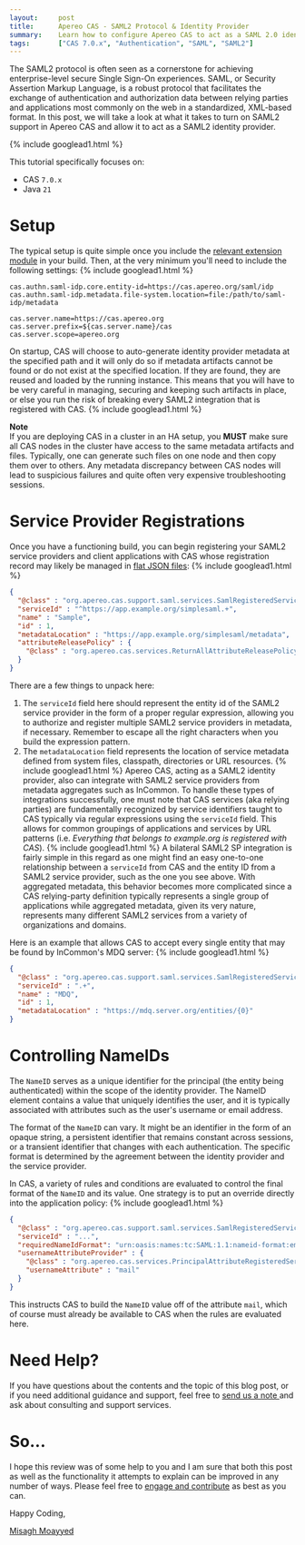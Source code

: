```yaml
---
layout:     post
title:      Apereo CAS - SAML2 Protocol & Identity Provider
summary:    Learn how to configure Apereo CAS to act as a SAML 2.0 identity provider.
tags:       ["CAS 7.0.x", "Authentication", "SAML", "SAML2"]
---
```


The SAML2 protocol is often seen as a cornerstone for achieving enterprise-level secure Single Sign-On experiences. SAML, or Security Assertion Markup Language, is a robust protocol that facilitates the exchange of authentication and authorization data between relying parties and applications most commonly on the web in a standardized, XML-based format. In this post, we will take a look at what it takes to turn on SAML2 support in Apereo CAS and allow it to act as a SAML2 identity provider. 

{% include googlead1.html  %}

This tutorial specifically focuses on:

- CAS `7.0.x`
- Java `21`

# Setup

The typical setup is quite simple once you include the [relevant extension module](https://apereo.github.io/cas/development/authentication/Configuring-SAML2-Authentication.html) in your build. Then, at the very minimum you'll need to include the following settings:
{% include googlead1.html  %}
```properties
cas.authn.saml-idp.core.entity-id=https://cas.apereo.org/saml/idp
cas.authn.saml-idp.metadata.file-system.location=file:/path/to/saml-idp/metadata

cas.server.name=https://cas.apereo.org
cas.server.prefix=${cas.server.name}/cas
cas.server.scope=apereo.org
```

On startup, CAS will choose to auto-generate identity provider metadata at the specified path and it will only do so if metadata artifacts cannot be found or do not exist at the specified location. If they are found, they are reused and loaded by the running instance. This means that you will have to be very careful in managing, securing and keeping such artifacts in place, or else you run the risk of breaking every SAML2 integration that is registered with CAS.
{% include googlead1.html  %}
<div class="alert alert-info">
  <strong>Note</strong><br/>If you are deploying CAS in a cluster in an HA setup, you <strong>MUST</strong> make sure all CAS nodes in the cluster have access to the same metadata artifacts and files. Typically, one can generate such files on one node and then copy them over to others. Any metadata discrepancy between CAS nodes will lead to suspicious failures and quite often very expensive troubleshooting sessions.
</div>

# Service Provider Registrations

Once you have a functioning build, you can begin registering your SAML2 service providers and client applications with CAS whose registration record may likely be managed in [flat JSON files](https://apereo.github.io/cas/development/services/JSON-Service-Management.html):
{% include googlead1.html  %}
```json
{
  "@class" : "org.apereo.cas.support.saml.services.SamlRegisteredService",
  "serviceId" : "^https://app.example.org/simplesaml.+",
  "name" : "Sample",
  "id" : 1,
  "metadataLocation" : "https://app.example.org/simplesaml/metadata",
  "attributeReleasePolicy" : {
    "@class" : "org.apereo.cas.services.ReturnAllAttributeReleasePolicy"
  }
}
```

There are a few things to unpack here:

1. The `serviceId` field here should represent the entity id of the SAML2 service provider in the form of a proper regular expression, allowing you to authorize and register multiple SAML2 service providers in metadata, if necessary. Remember to escape all the right characters when you build the expression pattern.
2. The `metadataLocation` field represents the location of service metadata defined from system files, classpath, directories or URL resources.
{% include googlead1.html  %}
Apereo CAS, acting as a SAML2 identity provider, also can integrate with SAML2 service providers from metadata aggregates such as InCommon. To handle these types of integrations successfully, one must note that CAS services (aka relying parties) are fundamentally recognized by service identifiers taught to CAS typically via regular expressions using the `serviceId` field. This allows for common groupings of applications and services by URL patterns (i.e. *Everything that belongs to example.org is registered with CAS*). 
{% include googlead1.html  %}
A bilateral SAML2 SP integration is fairly simple in this regard as one might find an easy one-to-one relationship between a `serviceId` from CAS and the entity ID from a SAML2 service provider, such as the one you see above. With aggregated metadata, this behavior becomes more complicated since a CAS relying-party definition typically represents a single group of applications while aggregated metadata, given its very nature, represents many different SAML2 services from a variety of organizations and domains.

Here is an example that allows CAS to accept every single entity that may be found by InCommon's MDQ server:
{% include googlead1.html  %}
```json
{
  "@class" : "org.apereo.cas.support.saml.services.SamlRegisteredService",
  "serviceId" : ".+",
  "name" : "MDQ",
  "id" : 1,
  "metadataLocation" : "https://mdq.server.org/entities/{0}"
}
```

# Controlling NameIDs

The `NameID` serves as a unique identifier for the principal (the entity being authenticated) within the scope of the identity provider. The NameID element contains a value that uniquely identifies the user, and it is typically associated with attributes such as the user's username or email address.

The format of the `NameID` can vary. It might be an identifier in the form of an opaque string, a persistent identifier that remains constant across sessions, or a transient identifier that changes with each authentication. The specific format is determined by the agreement between the identity provider and the service provider.

In CAS, a variety of rules and conditions are evaluated to control the final format of the `NameID` and its value. One strategy is to put an override directly into the application policy: 
{% include googlead1.html  %}
```json
{
  "@class" : "org.apereo.cas.support.saml.services.SamlRegisteredService",
  "serviceId" : "...",
  "requiredNameIdFormat": "urn:oasis:names:tc:SAML:1.1:nameid-format:emailAddress",
  "usernameAttributeProvider" : {
    "@class" : "org.apereo.cas.services.PrincipalAttributeRegisteredServiceUsernameProvider",
    "usernameAttribute" : "mail"
  }
}
```

This instructs CAS to build the `NameID` value off of the attribute `mail`, which of course must already be available to CAS when the rules are evaluated here.

# Need Help?

If you have questions about the contents and the topic of this blog post, or if you need additional guidance and support, feel free to [send us a note ](/#contact-section-header) and ask about consulting and support services.

# So...

I hope this review was of some help to you and I am sure that both this post as well as the functionality it attempts to explain can be improved in any number of ways. Please feel free to [engage and contribute][contribguide] as best as you can.

Happy Coding,

[Misagh Moayyed](https://fawnoos.com)

[contribguide]: https://apereo.github.io/cas/developer/Contributor-Guidelines.html
